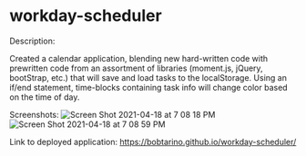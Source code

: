 # workday-scheduler

Description: 

Created a calendar application, blending new hard-written code with prewritten code from an assortment of libraries (moment.js, jQuery, bootStrap, etc.) that will save and load tasks to the localStorage. 
Using an if/end statement, time-blocks containing task info will change color based on the time of day.


Screenshots:
![Screen Shot 2021-04-18 at 7 08 18 PM](https://user-images.githubusercontent.com/79377937/115166674-05482300-a07a-11eb-8779-9d5f59ac270e.png)
![Screen Shot 2021-04-18 at 7 08 59 PM](https://user-images.githubusercontent.com/79377937/115166680-0f6a2180-a07a-11eb-9fb0-ff8f2bf3178a.png)


Link to deployed application: 
https://bobtarino.github.io/workday-scheduler/

